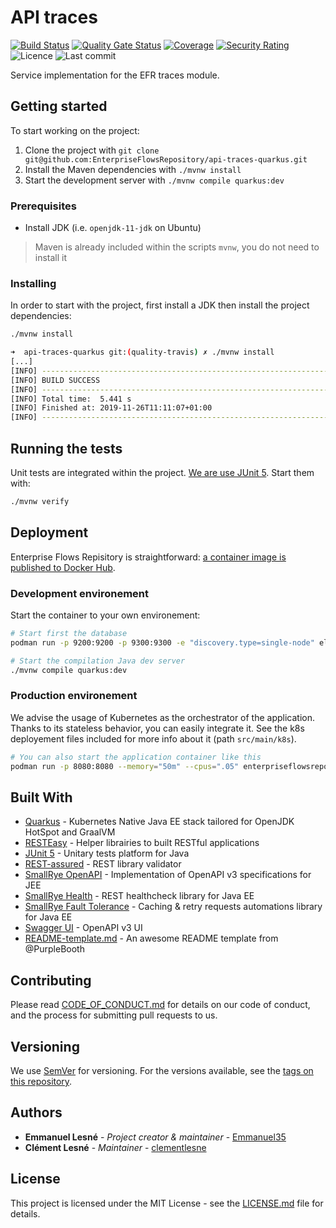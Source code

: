 # API traces

[![Build Status](https://travis-ci.org/EnterpriseFlowsRepository/api-traces-quarkus.svg?branch=dev)](https://travis-ci.org/EnterpriseFlowsRepository/api-traces-quarkus)
[![Quality Gate Status](https://sonarcloud.io/api/project_badges/measure?project=EnterpriseFlowsRepository_api-traces-quarkus&metric=alert_status)](https://sonarcloud.io/api-traces-quarkus?id=EnterpriseFlowsRepository_api-traces-quarkus)
[![Coverage](https://sonarcloud.io/api/project_badges/measure?project=EnterpriseFlowsRepository_api-traces-quarkus&metric=coverage)](https://sonarcloud.io/api-traces-quarkus?id=EnterpriseFlowsRepository_api-traces-quarkus)
[![Security Rating](https://sonarcloud.io/api/project_badges/measure?project=EnterpriseFlowsRepository_api-traces-quarkus&metric=security_rating)](https://sonarcloud.io/api-traces-quarkus?id=EnterpriseFlowsRepository_api-traces-quarkus)
![Licence](https://img.shields.io/github/license/EnterpriseFlowsRepository/api-traces-quarkus)
![Last commit](https://img.shields.io/github/last-commit/EnterpriseFlowsRepository/api-traces-quarkus)

Service implementation for the EFR traces module.

## Getting started

To start working on the project:

1. Clone the project with `git clone git@github.com:EnterpriseFlowsRepository/api-traces-quarkus.git`
2. Install the Maven dependencies with `./mvnw install`
3. Start the development server with `./mvnw compile quarkus:dev`

### Prerequisites

- Install JDK (i.e. `openjdk-11-jdk` on Ubuntu)

> Maven is already included within the scripts `mvnw`, you do not need to install it

### Installing

In order to start with the project, first install a JDK then install the project dependencies:

```bash
./mvnw install
```

```bash
➜  api-traces-quarkus git:(quality-travis) ✗ ./mvnw install
[...]
[INFO] ------------------------------------------------------------------------
[INFO] BUILD SUCCESS
[INFO] ------------------------------------------------------------------------
[INFO] Total time:  5.441 s
[INFO] Finished at: 2019-11-26T11:11:07+01:00
[INFO] ------------------------------------------------------------------------
```

## Running the tests

Unit tests are integrated within the project. [We are use JUnit 5](https://junit.org/junit5). Start them with:

```bash
./mvnw verify
```

## Deployment

Enterprise Flows Repisitory is straightforward: [a container image is published to Docker Hub](https://hub.docker.com/r/enterpriseflowsrepository/api-traces-quarkus).

### Development environement

Start the container to your own environement:

```bash
# Start first the database
podman run -p 9200:9200 -p 9300:9300 -e "discovery.type=single-node" elastic/elasticsearch:7.5.1

# Start the compilation Java dev server
./mvnw compile quarkus:dev
```

### Production environement

We advise the usage of Kubernetes as the orchestrator of the application. Thanks to its stateless behavior, you can easily integrate it. See the k8s deployement files included for more info about it (path `src/main/k8s`).

```bash
# You can also start the application container like this
podman run -p 8080:8080 --memory="50m" --cpus=".05" enterpriseflowsrepository/api-traces-quarkus
```

## Built With

- [Quarkus](https://quarkus.io) - Kubernetes Native Java EE stack tailored for OpenJDK HotSpot and GraalVM
- [RESTEasy](https://resteasy.github.io) - Helper librairies to built RESTful applications
- [JUnit 5](https://junit.org/junit5) - Unitary tests platform for Java
- [REST-assured](http://rest-assured.io) - REST library validator
- [SmallRye OpenAPI](https://github.com/smallrye/smallrye-open-api) - Implementation of OpenAPI v3 specifications for JEE
- [SmallRye Health](https://github.com/smallrye/smallrye-health) - REST healthcheck library for Java EE
- [SmallRye Fault Tolerance](https://github.com/smallrye/smallrye-fault-tolerance) - Caching & retry requests automations library for Java EE
- [Swagger UI](https://swagger.io/tools/swagger-ui) - OpenAPI v3 UI
- [README-template.md](https://gist.github.com/PurpleBooth/109311bb0361f32d87a2) - An awesome README template from @PurpleBooth

## Contributing

Please read [CODE_OF_CONDUCT.md](CODE_OF_CONDUCT.md) for details on our code of conduct, and the process for submitting pull requests to us.

## Versioning

We use [SemVer](http://semver.org/) for versioning. For the versions available, see the [tags on this repository](https://github.com/EnterpriseFlowsRepository/api-traces-quarkus/tags).

## Authors

- **Emmanuel Lesné** - *Project creator & maintainer* - [Emmanuel35](https://github.com/Emmanuel35)
- **Clément Lesné** - *Maintainer* - [clementlesne](https://github.com/clementlesne)

## License

This project is licensed under the MIT License - see the [LICENSE.md](LICENSE.md) file for details.
